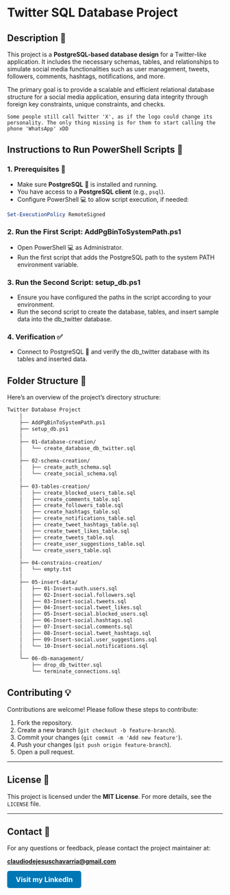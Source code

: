 # Twitter SQL Database Project



## Description 📜

This project is a **PostgreSQL-based database design** for a Twitter-like application. It includes the necessary schemas, tables, and relationships to simulate social media functionalities such as user management, tweets, followers, comments, hashtags, notifications, and more.

The primary goal is to provide a scalable and efficient relational database structure for a social media application, ensuring data integrity through foreign key constraints, unique constraints, and checks.


`Some people still call Twitter 'X', as if the logo could change its personality. The only thing missing is for them to start calling the phone 'WhatsApp' xDD`

## Instructions to Run PowerShell Scripts 🚀

### 1. **Prerequisites** 🔧

- Make sure **PostgreSQL** 🐘 is installed and running.
- You have access to a **PostgreSQL client** (e.g., `psql`).
- Configure PowerShell 💻 to allow script execution, if needed:

```powershell
Set-ExecutionPolicy RemoteSigned
```

### 2. Run the First Script: AddPgBinToSystemPath.ps1

- Open PowerShell 💻 as Administrator.
- Run the first script that adds the PostgreSQL path to the system PATH environment variable.

### 3. Run the Second Script: setup_db.ps1
- Ensure you have configured the paths in the script according to your environment.
- Run the second script to create the database, tables, and insert sample data into the db_twitter database.

### 4. Verification ✅
- Connect to PostgreSQL 🐘 and verify the db_twitter database with its tables and inserted data.

## Folder Structure 📂

Here’s an overview of the project’s directory structure:

```sh
Twitter Database Project
    │
    ├── AddPgBinToSystemPath.ps1
    ├── setup_db.ps1
    │
    ├── 01-database-creation/
    │   └── create_database_db_twitter.sql
    │
    ├── 02-schema-creation/
    │   ├── create_auth_schema.sql
    │   └── create_social_schema.sql
    │
    ├── 03-tables-creation/
    │   ├── create_blocked_users_table.sql
    │   ├── create_comments_table.sql
    │   ├── create_followers_table.sql
    │   ├── create_hashtags_table.sql
    │   ├── create_notifications_table.sql
    │   ├── create_tweet_hashtags_table.sql
    │   ├── create_tweet_likes_table.sql
    │   ├── create_tweets_table.sql
    │   ├── create_user_suggestions_table.sql
    │   └── create_users_table.sql
    │
    ├── 04-constrains-creation/
    │   └── empty.txt
    │
    ├── 05-insert-data/
    │   ├── 01-Insert-auth.users.sql
    │   ├── 02-Insert-social.followers.sql
    │   ├── 03-Insert-social.tweets.sql
    │   ├── 04-Insert-social.tweet_likes.sql
    │   ├── 05-Insert-social.blocked_users.sql
    │   ├── 06-Insert-social.hashtags.sql
    │   ├── 07-Insert-social.comments.sql
    │   ├── 08-Insert-social.tweet_hashtags.sql
    │   ├── 09-Insert-social.user_suggestions.sql
    │   └── 10-Insert-social.notifications.sql
    │
    └── 06-db-management/
        ├── drop_db_twitter.sql
        └── terminate_connections.sql
```


## Contributing 💡

Contributions are welcome! Please follow these steps to contribute:

1. Fork the repository.
2. Create a new branch (`git checkout -b feature-branch`).
3. Commit your changes (`git commit -m 'Add new feature'`).
4. Push your changes (`git push origin feature-branch`).
5. Open a pull request.

---

## License 📝

This project is licensed under the **MIT License**. For more details, see the `LICENSE` file.

---

## Contact 📧

For any questions or feedback, please contact the project maintainer at:

**claudiodejesuschavarria@gmail.com**

<a href="https://www.linkedin.com/in/claudiochavarria/" style="display: inline-block; background-color: #0077B5; color: white; padding: 10px 20px; border-radius: 5px; text-decoration: none; font-size: 16px; font-weight: bold;">Visit my LinkedIn</a>
